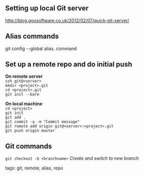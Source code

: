 Setting up local Git server
---------------------------
http://blog.goosoftware.co.uk/2012/02/07/quick-git-server/

Alias commands
--------------
git config --global alias.<alias> command

Set up a remote repo and do initial push
----------------------------------------
**On remote server**  
`ssh git@<server>`  
`mkdir <project>.git`  
`cd <project>.git`   
`git init --bare`  

**On local machine**   
`cd <project>`   
`git init`  
`git add .`  
`git commit -a -m "Commit message"`  
`git remote add origin git@<server>:<project>.git`  
`git push origin master`

Git commands
-----------------------------------------
`git checkout -b <branchname>` *Create and switch to new branch*

tags: git, remote, alias, repo
